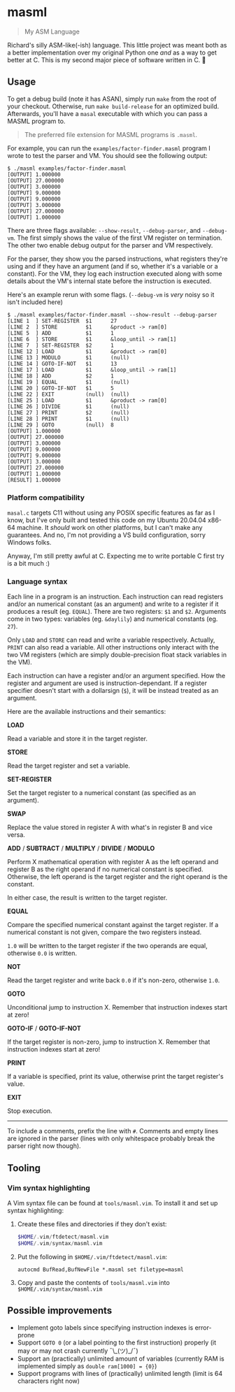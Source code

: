 # masml

> My ASM Language

Richard's silly ASM-like(-ish) language. This little project was meant both as a better
implementation over my original Python one *and* as a way to get better at C. This is my
second major piece of software written in C. 🎉

## Usage

To get a debug build (note it has ASAN), simply run `make` from the root of your checkout.
Otherwise, run `make build-release` for an optimized build. Afterwards, you'll have a
`masal` executable with which you can pass a MASML program to.

> The preferred file extension for MASML programs is `.masml`.

For example, you can run the `examples/factor-finder.masml` program I wrote to test the
parser and VM. You should see the following output:

```console
$ ./masml examples/factor-finder.masml
[OUTPUT] 1.000000
[OUTPUT] 27.000000
[OUTPUT] 3.000000
[OUTPUT] 9.000000
[OUTPUT] 9.000000
[OUTPUT] 3.000000
[OUTPUT] 27.000000
[OUTPUT] 1.000000
```

There are three flags available: `--show-result`, `--debug-parser`, and `--debug-vm`. The
first simply shows the value of the first VM register on termination. The other two enable
debug output for the parser and VM respectively.

For the parser, they show you the parsed instructions, what registers they're using and if
they have an argument (and if so, whether it's a variable or a constant). For the VM, they
log each instruction executed along with some details about the VM's internal state before
the instruction is executed.

Here's an example rerun with some flags. (`--debug-vm` is *very* noisy so it isn't
included here)

```console
$ ./masml examples/factor-finder.masml --show-result --debug-parser
[LINE 1  ] SET-REGISTER  $1      27
[LINE 2  ] STORE         $1      &product -> ram[0]
[LINE 5  ] ADD           $1      1
[LINE 6  ] STORE         $1      &loop_until -> ram[1]
[LINE 7  ] SET-REGISTER  $2      1
[LINE 12 ] LOAD          $1      &product -> ram[0]
[LINE 13 ] MODULO        $1      (null)
[LINE 14 ] GOTO-IF-NOT   $1      13
[LINE 17 ] LOAD          $1      &loop_until -> ram[1]
[LINE 18 ] ADD           $2      1
[LINE 19 ] EQUAL         $1      (null)
[LINE 20 ] GOTO-IF-NOT   $1      5
[LINE 22 ] EXIT          (null)  (null)
[LINE 25 ] LOAD          $1      &product -> ram[0]
[LINE 26 ] DIVIDE        $1      (null)
[LINE 27 ] PRINT         $2      (null)
[LINE 28 ] PRINT         $1      (null)
[LINE 29 ] GOTO          (null)  8
[OUTPUT] 1.000000
[OUTPUT] 27.000000
[OUTPUT] 3.000000
[OUTPUT] 9.000000
[OUTPUT] 9.000000
[OUTPUT] 3.000000
[OUTPUT] 27.000000
[OUTPUT] 1.000000
[RESULT] 1.000000
```

### Platform compatibility

`masal.c` targets C11 without using any POSIX specific features as far as I know, but I've
only built and tested this code on my Ubuntu 20.04.04 x86-64 machine. It *should* work on
other platforms, but I can't make any guarantees. And no, I'm not providing a VS build
configuration, sorry Windows folks.

Anyway, I'm still pretty awful at C. Expecting me to write portable C first try is a bit
much :)

### Language syntax

Each line in a program is an instruction. Each instruction can read registers and/or an
numerical constant (as an argument) and write to a register if it produces a result (eg.
`EQUAL`). There are two registers: `$1` and `$2`. Arguments come in two types: variables
(eg. `&daylily`) and numerical constants (eg. `27`).

Only `LOAD` and `STORE` can read and write a variable respectively. Actually, `PRINT` can
also read a variable. All other instructions only interact with the two VM registers
(which are simply double-precision float stack variables in the VM).

Each instruction can have a register and/or an argument specified. How the register and
argument are used is instruction-dependant. If a register specifier doesn't start with a
dollarsign (`$`), it will be instead treated as an argument.

Here are the available instructions and their semantics:

**LOAD**

Read a variable and store it in the target register.

**STORE**

Read the target register and set a variable.

**SET-REGISTER**

Set the target register to a numerical constant (as specified as an argument).

**SWAP**

Replace the value stored in register A with what's in register B and vice versa.

**ADD** / **SUBTRACT** / **MULTIPLY** / **DIVIDE** / **MODULO**

Perform X mathematical operation with register A as the left operand and register B as the
right operand if no numerical constant is specified. Otherwise, the left operand is the
target register and the right operand is the constant.

In either case, the result is written to the target register.

**EQUAL**

Compare the specified numerical constant against the target register. If a numerical
constant is not given, compare the two registers instead.

`1.0` will be written to the target register if the two operands are equal, otherwise
`0.0` is written.

**NOT**

Read the target register and write back `0.0` if it's non-zero, otherwise `1.0`.

**GOTO**

Unconditional jump to instruction X. Remember that instruction indexes start at zero!

**GOTO-IF** / **GOTO-IF-NOT**

If the target register is non-zero, jump to instruction X. Remember that instruction
indexes start at zero!

**PRINT**

If a variable is specified, print its value, otherwise print the target register's value.

**EXIT**

Stop execution.

______________________________________________________________________

To include a comments, prefix the line with `#`. Comments and empty lines are ignored in
the parser (lines with only whitespace probably break the parser right now though).

## Tooling

### Vim syntax highlighting

A Vim syntax file can be found at `tools/masml.vim`. To install it and set up syntax
highlighting:

1. Create these files and directories if they don't exist:

   ```php
   $HOME/.vim/ftdetect/masml.vim
   $HOME/.vim/syntax/masml.vim
   ```

1. Put the following in `$HOME/.vim/ftdetect/masml.vim`:

   ```vim
   autocmd BufRead,BufNewFile *.masml set filetype=masml
   ```

1. Copy and paste the contents of `tools/masml.vim` into `$HOME/.vim/syntax/masml.vim`

## Possible improvements

- Implement goto labels since specifying instruction indexes is error-prone
- Support `GOTO 0` (or a label pointing to the first instruction) properly (it may or may
  not crash currently ¯\\\_(ツ)\_/¯)
- Support an (practically) unlimited amount of variables (currently RAM is implemented
  simply as `double ram[1000] = {0}`)
- Support programs with lines of (practically) unlimited length (limit is 64 characters
  right now)
